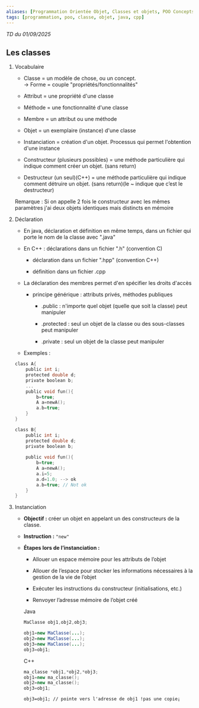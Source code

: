 ```yaml
---
aliases: [Programmation Orientée Objet, Classes et objets, POO Concepts]
tags: [programmation, poo, classe, objet, java, cpp]
---
```

*TD du 01/09/2025*


## Les classes

1. Vocabulaire
    - Classe = un modèle de chose, ou un concept.  
        -> Forme = couple "propriétés/fonctionnalités"
        
    - Attribut = une propriété d'une classe
        
    - Méthode = une fonctionnalité d'une classe
        
    - Membre = un attribut ou une méthode
        
    - Objet = un exemplaire (instance) d'une classe
        
    - Instanciation = création d'un objet. Processus qui permet l'obtention d'une instance
        
    - Constructeur (plusieurs possibles) = une méthode particulière qui indique comment créer un objet. (sans return)
        
    - Destructeur (un seul)(C++) = une méthode particulière qui indique comment détruire un objet. (sans return)(le ~ indique que c’est le destructeur)
        
    Remarque : Si on appelle 2 fois le constructeur avec les mêmes paramètres j'ai deux objets identiques mais distincts en mémoire
    
2. Déclaration
    
    - En java, déclaration et définition en même temps, dans un fichier qui porte le nom de la classe avec ".java"
        
    - En C++ : déclarations dans un fichier ".h" (convention C)
        
        - déclaration dans un fichier ".hpp" (convention C++)
            
        - définition dans un fichier .cpp
            
    - La déclaration des membres permet d'en spécifier les droits d'accès
        
        - principe générique : attributs privés, méthodes publiques
            
            - .public : n'importe quel objet (quelle que soit la classe) peut manipuler
                
            - .protected : seul un objet de la classe ou des sous-classes peut manipuler
                
            - .private : seul un objet de la classe peut manipuler
                
    - Exemples :
	```c
    class A{
		public int i;
		protected double d;
		private boolean b;
		...
		public void fun(){
			b=true;
			A a=newA();
			a.b=true;
		}
	}
	
	class B{
		public int i;
		protected double d;
		private boolean b;
		
		public void fun(){
			b=true;
			A a=newA();
			a.i=5;
			a.d=1.0; --> ok
			a.b=true; // Not ok
		}
	}
	```
3. Instanciation
	- **Objectif :** créer un objet en appelant un des constructeurs de la classe.
	    
	- **Instruction :** `"new"`
	    
	- **Étapes lors de l’instanciation :**
	    
	    - Allouer un espace mémoire pour les attributs de l’objet
	        
	    - Allouer de l’espace pour stocker les informations nécessaires à la gestion de la vie de l’objet
	        
	    - Exécuter les instructions du constructeur (initialisations, etc.)
	        
	    - Renvoyer l’adresse mémoire de l’objet créé
	    
	    Java
		```java
		MaClasse obj1,obj2,obj3;
		
		obj1=new MaClasse(...);
		obj2=new MaClasse(...);
		obj3=new MaClasse(...);
		obj3=obj1;
		```  
		C++
		 ```C++
		 ma_classe *obj1,*obj2,*obj3;
		 obj1=new ma_classe();
		 obj2=new ma_classe();
		 obj3=obj1;
		 ```
		 `obj3=obj1; // pointe vers l'adresse de obj1 !pas une copie¡`